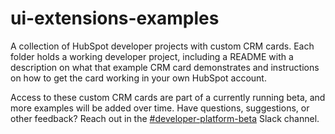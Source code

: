 # ui-extensions-examples

A collection of HubSpot developer projects with custom CRM cards. Each folder holds a working developer project, including a README with a description on what that example CRM card demonstrates and instructions on how to get the card working in your own HubSpot account.

Access to these custom CRM cards are part of a currently running beta, and more examples will be added over time. Have questions, suggestions, or other feedback? Reach out in the [#developer-platform-beta](https://hubspot-connect.slack.com/archives/C03CLPQ6EUT) Slack channel.
